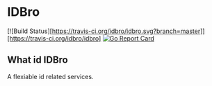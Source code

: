 # IDBro

[![Build Status][https://travis-ci.org/idbro/idbro.svg?branch=master]][https://travis-ci.org/idbro/idbro]
[![Go Report Card](https://goreportcard.com/badge/github.com/idbro/idbro)](https://goreportcard.com/report/github.com/idbro/idbro)

## What id IDBro

A flexiable id related services. 

